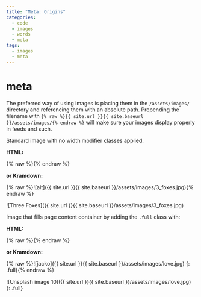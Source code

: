 ```yaml
---
title: "Meta: Origins"
categories:
  - code
  - images
  - words
  - meta
tags:
  - images
  - meta
---
```


# meta
The preferred way of using images is placing them in the `/assets/images/` directory and referencing them with an absolute path. Prepending the filename with `{% raw %}{{ site.url }}{{ site.baseurl }}/assets/images/{% endraw %}` will make sure your images display properly in feeds and such.

Standard image with no width modifier classes applied.

**HTML:**


{% raw %}<img src="{{ site.url }}{{ site.baseurl }}/assets/images/3_foxes.jpg" alt="">{% endraw %}


**or Kramdown:**


{% raw %}![alt]({{ site.url }}{{ site.baseurl }}/assets/images/3_foxes.jpg){% endraw %}


![Three Foxes]({{ site.url }}{{ site.baseurl }}/assets/images/3_foxes.jpg)

Image that fills page content container by adding the `.full` class with:

**HTML:**


{% raw %}<img src="{{ site.url }}{{ site.baseurl }}/assets/images/filename.jpg" alt="" class="full">{% endraw %}


**or Kramdown:**


{% raw %}![jacko]({{ site.url }}{{ site.baseurl }}/assets/images/love.jpg)
{: .full}{% endraw %}


![Unsplash image 10]({{ site.url }}{{ site.baseurl }}/assets/images/love.jpg)
{: .full}
